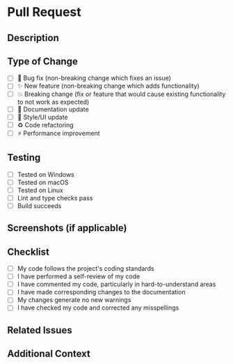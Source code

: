 # Pull Request

## Description
<!-- Provide a brief description of your changes -->

## Type of Change
- [ ] 🐛 Bug fix (non-breaking change which fixes an issue)
- [ ] ✨ New feature (non-breaking change which adds functionality)
- [ ] 💥 Breaking change (fix or feature that would cause existing functionality to not work as expected)
- [ ] 📝 Documentation update
- [ ] 🎨 Style/UI update
- [ ] ♻️ Code refactoring
- [ ] ⚡ Performance improvement

## Testing
- [ ] Tested on Windows
- [ ] Tested on macOS
- [ ] Tested on Linux
- [ ] Lint and type checks pass
- [ ] Build succeeds

## Screenshots (if applicable)
<!-- Add screenshots for UI changes -->

## Checklist
- [ ] My code follows the project's coding standards
- [ ] I have performed a self-review of my code
- [ ] I have commented my code, particularly in hard-to-understand areas
- [ ] I have made corresponding changes to the documentation
- [ ] My changes generate no new warnings
- [ ] I have checked my code and corrected any misspellings

## Related Issues
<!-- Link related issues: Closes #123, Fixes #456 -->

## Additional Context
<!-- Add any other context about the pull request here -->
